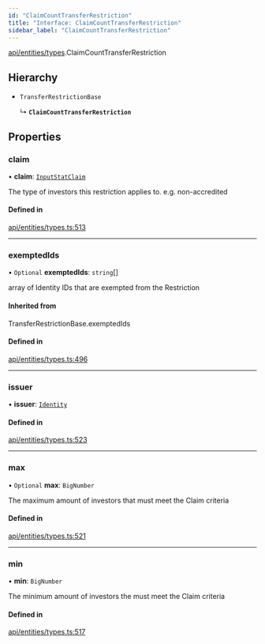 ```yaml
---
id: "ClaimCountTransferRestriction"
title: "Interface: ClaimCountTransferRestriction"
sidebar_label: "ClaimCountTransferRestriction"
---
```


[api/entities/types](../../../../../modules/API/Entities/Types/Types.md).ClaimCountTransferRestriction

## Hierarchy

- `TransferRestrictionBase`

  ↳ **`ClaimCountTransferRestriction`**

## Properties

### claim

• **claim**: [`InputStatClaim`](../../../../../modules/API/Entities/Types/Types.md#inputstatclaim)

The type of investors this restriction applies to. e.g. non-accredited

#### Defined in

[api/entities/types.ts:513](https://github.com/PolymeshAssociation/polymesh-sdk/blob/8a9158669/src/api/entities/types.ts#L513)

___

### exemptedIds

• `Optional` **exemptedIds**: `string`[]

array of Identity IDs that are exempted from the Restriction

#### Inherited from

TransferRestrictionBase.exemptedIds

#### Defined in

[api/entities/types.ts:496](https://github.com/PolymeshAssociation/polymesh-sdk/blob/8a9158669/src/api/entities/types.ts#L496)

___

### issuer

• **issuer**: [`Identity`](../../../../../classes/API/Entities/Identity/Identity.md)

#### Defined in

[api/entities/types.ts:523](https://github.com/PolymeshAssociation/polymesh-sdk/blob/8a9158669/src/api/entities/types.ts#L523)

___

### max

• `Optional` **max**: `BigNumber`

The maximum amount of investors that must meet the Claim criteria

#### Defined in

[api/entities/types.ts:521](https://github.com/PolymeshAssociation/polymesh-sdk/blob/8a9158669/src/api/entities/types.ts#L521)

___

### min

• **min**: `BigNumber`

The minimum amount of investors the must meet the Claim criteria

#### Defined in

[api/entities/types.ts:517](https://github.com/PolymeshAssociation/polymesh-sdk/blob/8a9158669/src/api/entities/types.ts#L517)
